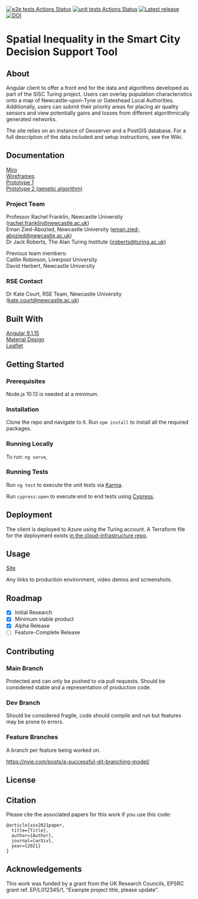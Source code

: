 [![e2e tests Actions Status](https://github.com/NewcastleRSE/sisc-decision-support-tool2/workflows/e2eTesting/badge.svg)](https://github.com/NewcastleRSE/sisc-decision-support-tool2/actions) [![unit tests Actions Status](https://github.com/NewcastleRSE/sisc-decision-support-tool2/workflows/unitTesting/badge.svg)](https://github.com/NewcastleRSE/sisc-decision-support-tool2/actions)  [![Latest release](https://badgen.net/github/release/NewcastleRSE/sisc-decision-support-tool2)](https://github.com/NewcastleRSE/sisc-decision-support-tool2/releases)[![DOI](https://zenodo.org/badge/360428386.svg)](https://zenodo.org/badge/latestdoi/360428386)


# Spatial Inequality in the Smart City Decision Support Tool

## About

Angular client to offer a front end for the data and algorithms developed as part of the SISC Turing project. Users can overlay population characteristics onto a map of Newcastle-upon-Tyne or Gateshead Local Authorities. Additionally, users can submit their priority areas for placing air quality sensors and view potentially gains and losses from different algorithmically generated networks.   

The site relies on an instance of Geoserver and a PostGIS database. For a full description of the data included and setup instructions, see the Wiki.

## Documentation

[Miro](https://miro.com/app/board/o9J_lJ5M7cM=/?invite_link_id=698620761435)    
[Wireframes](Smart%20Cities%20SDSS.pdf)    
[Prototype 1](https://xd.adobe.com/view/45816c59-7473-4ce1-bec8-fed8c54b17c7-10d2/)    
[Prototype 2 (genetic algorithm)](https://xd.adobe.com/view/c21a0a9d-cff5-4f07-8a37-4f5a52a600d8-9749/screen/d7d1f5f8-25a4-432d-bdf7-b0e9816fedfa)   

### Project Team
Professor Rachel Franklin, Newcastle University  ([rachel.franklin@newcastle.ac.uk](mailto:rachel.franklin@newcastle.ac.uk))    
Eman Zied-Abozied, Newcastle University  ([eman.zied-abozied@newcastle.ac.uk](mailto:Eman.Zied-Abozied@newcastle.ac.uk))   
Dr Jack Roberts, The Alan Turing Institute ([jroberts@turing.ac.uk](mailto:jroberts@turing.ac.uk)) 
  
Previous team members:  
Caitlin Robinson, Liverpool University  
David Herbert, Newcastle University  

### RSE Contact
Dr Kate Court, RSE Team, Newcastle University ([kate.court@newcastle.ac.uk](mailto:kate.court@newcastle.ac.uk))  

## Built With

[Angular 9.1.15](https://angular.io/)  
[Material Design](https://v9.material.angular.io/)  
[Leaflet](https://leafletjs.com/plugins.html#printexport)  

## Getting Started

### Prerequisites

Node.js 10.13 is needed at a minimum.

### Installation

Clone the repo and navigate to it. Run ```npm install``` to install all the required packages.

### Running Locally

To run: ```ng serve```,

### Running Tests

Run `ng test` to execute the unit tests via [Karma](https://karma-runner.github.io).

Run `cypress:open` to execute end to end tests using [Cypress](https://www.cypress.io/).

## Deployment

The client is deployed to Azure using the Turing account. A Terraform file for the deployment exists [in the cloud-infrastructure repo](https://github.com/NewcastleRSE/cloud-infrastructure/tree/master/azure/sisc).

## Usage

[Site](https://sisc-decision-support-tool.azurewebsites.net)

Any links to production environment, video demos and screenshots.

## Roadmap

- [x] Initial Research  
- [x] Minimum viable product  
- [x] Alpha Release  
- [ ] Feature-Complete Release  

## Contributing

### Main Branch
Protected and can only be pushed to via pull requests. Should be considered stable and a representation of production code.

### Dev Branch
Should be considered fragile, code should compile and run but features may be prone to errors.

### Feature Branches
A branch per feature being worked on.

https://nvie.com/posts/a-successful-git-branching-model/

## License

## Citation

Please cite the associated papers for this work if you use this code:

```
@article{xxx2021paper,
  title={Title},
  author={Author},
  journal={arXiv},
  year={2021}
}
```


## Acknowledgements
This work was funded by a grant from the UK Research Councils, EPSRC grant ref. EP/L012345/1, “Example project title, please update”.
